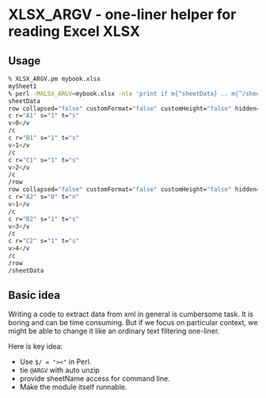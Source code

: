 XLSX_ARGV - one-liner helper for reading Excel XLSX
====================

Usage
--------------------

```sh
% XLSX_ARGV.pm mybook.xlsx
mySheet1
% perl -MXLSX_ARGV=mybook.xlsx -nle 'print if m{^sheetData} .. m{^/sheetData}' mySheet1
sheetData
row collapsed="false" customFormat="false" customHeight="false" hidden="false" ht="12.1" outlineLevel="0" r="1"
c r="A1" s="1" t="s"
v>0</v
/c
c r="B1" s="1" t="s"
v>1</v
/c
c r="C1" s="1" t="s"
v>2</v
/c
/row
row collapsed="false" customFormat="false" customHeight="false" hidden="false" ht="12.1" outlineLevel="0" r="2"
c r="A2" s="0" t="n"
v>1</v
/c
c r="B2" s="1" t="s"
v>3</v
/c
c r="C2" s="1" t="s"
v>4</v
/c
/row
/sheetData
```

Basic idea
--------------------

Writing a code to extract data from xml in general is cumbersome task.
It is boring and can be time consuming. But if we focus on particular context,
we might be able to change it like an ordinary text filtering one-liner.

Here is key idea: 

* Use ``$/ = "><"`` in Perl.
* tie ``@ARGV`` with auto unzip
* provide sheetName access for command line.
* Make the module itself runnable.
